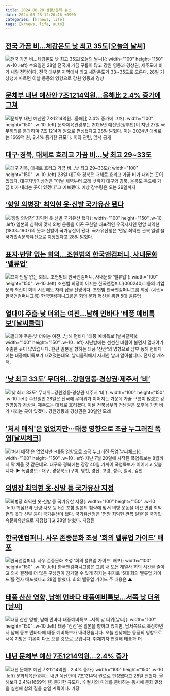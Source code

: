 ```yaml
---
title: 2024.08.28 생활/문화 뉴스
date: 2024-08-28 12:20:16 +0900
categories: [krnews, life]
tags: [krnews, life, auto]
---
```

## [전국 가끔 비…체감온도 낮 최고 35도[오늘의 날씨]](https://n.news.naver.com/mnews/article/011/0004385077)

![전국 가끔 비…체감온도 낮 최고 35도[오늘의 날씨]](https://mimgnews.pstatic.net/image/origin/011/2024/08/28/4385077.jpg?type=nf220_150){: width="100" height="150" .w-10 .left}
수요일인 28일 전국에 가끔 구름이 많고 강원 영동과 경상권, 제주도에 비가 내릴 전망이다. 전국 대부분 지역에서 최고 체감온도가 33∼35도로 오른다. 28일 기상청에 따르면 이날 동풍의 영향으로 강원 영동과 경상

## [문체부 내년 예산안 7조1214억원…올해比 2.4% 증가에 그쳐](https://n.news.naver.com/mnews/article/011/0004385127)

![문체부 내년 예산안 7조1214억원…올해比 2.4% 증가에 그쳐](https://mimgnews.pstatic.net/image/origin/011/2024/08/28/4385127.jpg?type=nf220_150){: width="100" height="150" .w-10 .left}
문화체육관광부는 2025년 예산안(정부안)이 지난 27일 국무회의를 통과하며 7조 1214억 원으로 편성됐다고 28일 밝혔다. 이는 2024년 대비로는 1669억 원, 2.4% 증가한 규모다. 이와 관련, 앞서 공개

## [대구·경북, 대체로 흐리고 가끔 비…낮 최고 29~33도](https://n.news.naver.com/mnews/article/003/0012751695)

![대구·경북, 대체로 흐리고 가끔 비…낮 최고 29~33도](https://mimgnews.pstatic.net/image/origin/003/2024/08/28/12751695.jpg?type=nf220_150){: width="100" height="150" .w-10 .left}
28일 대구와 경북은 대체로 흐리고 가끔 비가 내리는 곳이 있겠다. 대구지방기상청은 "이날 새벽부터 모레 낮까지 대구와 경북, 울릉도·독도에 가끔 비가 내리는 곳이 있겠다"고 예보했다. 예상 강수량은 오는 29일까지

## [‘항일 의병장’ 최익현 옷·신발 국가유산 됐다](https://n.news.naver.com/mnews/article/016/0002355185)

![‘항일 의병장’ 최익현 옷·신발 국가유산 됐다](https://mimgnews.pstatic.net/image/origin/016/2024/08/28/2355185.jpg?type=nf220_150){: width="100" height="150" .w-10 .left}
일본의 침략에 맞서 의병 운동을 이끈 구한말 대표적인 우국지사인 면암 최익현(1833~1907)의 옷과 신발이 국가유산이 됐다. 국가유산청은 ‘면암 최익현 관복 일괄’을 국가민속문화유산으로 지정했다고 28일 밝혔다.

## [표지·반말 없는 회의…조현범의 한국앤컴퍼니, 사내문화 ‘밸류업’](https://n.news.naver.com/mnews/article/018/0005821650)

![표지·반말 없는 회의…조현범의 한국앤컴퍼니, 사내문화 ‘밸류업’](https://mimgnews.pstatic.net/image/origin/018/2024/08/28/5821650.jpg?type=nf220_150){: width="100" height="150" .w-10 .left}
조현범 회장이 이끄는 한국앤컴퍼니(000240)그룹의 기업 문화 혁신이 회의 시간에도 자리 잡을 전망이다. 조현범 한국앤컴퍼니그룹 회장. (사진=한국앤컴퍼니그룹) 한국앤컴퍼니그룹은 회의 문화 혁신을 위한 5대 밸류업

## [열대야 주춤·낮 더위는 여전…남해 먼바다 '태풍 예비특보'[날씨클릭]](https://n.news.naver.com/mnews/article/422/0000678898)

![열대야 주춤·낮 더위는 여전…남해 먼바다 '태풍 예비특보'[날씨클릭]](https://mimgnews.pstatic.net/image/origin/422/2024/08/28/678898.jpg?type=nf220_150){: width="100" height="150" .w-10 .left}
지난밤에는 선선한 바람이 불면서 열대야가 주춤한 곳이 많았습니다. 한편 일본을 향하는 태풍 '산산'의 영향으로 남부 동해 먼바다에는 태풍예비특보가 내려졌는데요. 날씨클릭에서 자세한 날씨 알아봅니다. 전세영 캐스터,

## [‘낮 최고 33도’ 무더위…강원영동·경상권·제주서 ‘비’](https://n.news.naver.com/mnews/article/016/0002355071)

![‘낮 최고 33도’ 무더위…강원영동·경상권·제주서 ‘비’](https://mimgnews.pstatic.net/image/origin/016/2024/08/28/2355071.jpg?type=nf220_150){: width="100" height="150" .w-10 .left}
수요일인 28일은 전국에 무더위가 이어지는 가운데 가끔 구름이 많겠고 강원영동과 경상권, 제주도는 대체로 흐리겠다. 이날 전북남부와 전남권은 오후에 가끔 비가 내리는 곳이 있겠다. 강원영동과 경상권은 30일인 모레

## ['처서 매직'은 없었지만···태풍 영향으로 조금 누그러진 폭염[날씨체크]](https://n.news.naver.com/mnews/article/657/0000029340)

!['처서 매직'은 없었지만···태풍 영향으로 조금 누그러진 폭염[날씨체크]](https://mimgnews.pstatic.net/image/origin/657/2024/08/28/29340.jpg?type=nf220_150){: width="100" height="150" .w-10 .left}
지난 7월 20일에 시작된 폭염특보는 8월까지 꽉 채울 것 같은데요. 대구와 경북에는 장장 40일 가까이 폭염특보가 이어지고 있습니다. ▶ 폭염경보 : 대구, 경상북도(구미, 영천, 경산, 고령, 성주, 칠곡, 김천

## [의병장 최익현 옷·신발 등 국가유산 지정](https://n.news.naver.com/mnews/article/079/0003932250)

![의병장 최익현 옷·신발 등 국가유산 지정](https://mimgnews.pstatic.net/image/origin/079/2024/08/28/3932250.jpg?type=nf220_150){: width="100" height="150" .w-10 .left}
핵심요약 단령·사모 등 5건 포함 일본의 침략에 맞서 의병 운동을 이끈 면암 최익현의 옷과 신발 등이 국가유산이 됐다. 국가유산청은 '면암 최익현 관복 일괄'을 국가민속문화유산으로 지정했다고 28일 밝혔다. 지정된

## [한국앤컴퍼니. 사우 존중문화 조성 ‘회의 밸류업 가이드’ 배포](https://n.news.naver.com/mnews/article/009/0005356785)

![한국앤컴퍼니. 사우 존중문화 조성 ‘회의 밸류업 가이드’ 배포](https://mimgnews.pstatic.net/image/origin/009/2024/08/28/5356785.jpg?type=nf220_150){: width="100" height="150" .w-10 .left}
한국앤컴퍼니그룹은 그룹 내 모든 계열사 회의 시간을 줄이고 의사 결정에 더 많은 구성원이 참가할 수 있게 하자는 취지로 ‘5대 회의 밸류업 가이드’를 전사 배포했다고 28일 밝혔다. 회의 밸류업 가이드 주 내용은 ▲

## [태풍 산산 영향, 남해 먼바다 태풍예비특보...서쪽 낮 더위[날씨]](https://n.news.naver.com/mnews/article/052/0002079370)

![태풍 산산 영향, 남해 먼바다 태풍예비특보...서쪽 낮 더위[날씨]](https://mimgnews.pstatic.net/image/origin/052/2024/08/27/2079370.jpg?type=nf220_150){: width="100" height="150" .w-10 .left}
태풍 '산산'은 일본을 향하고 있지만, 남서쪽으로 북상하면서 남해 동부 먼바다에 태풍 예비특보가 내려졌습니다. 오늘 한낮에는 동풍의 영향으로 서쪽 지방은 기온이 다소 오를 것으로 보입니다. 취재기자 연결해 태풍과 더

## [내년 문체부 예산 7조1214억원…2.4% 증가](https://n.news.naver.com/mnews/article/277/0005464582)

![내년 문체부 예산 7조1214억원…2.4% 증가](https://mimgnews.pstatic.net/image/origin/277/2024/08/28/5464582.jpg?type=nf220_150){: width="100" height="150" .w-10 .left}
문화체육관광부는 내년 예산안이 7조1214억 원으로 편성됐다고 28일 전했다. 올해보다 2.4%(1669억 원) 증가한 규모다. K-컬처의 미래를 준비하는 동시에 문화 민생을 실현해 삶의 질을 높일 계획이다. 가장

